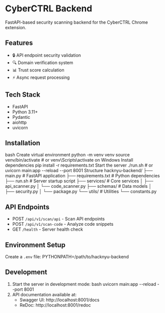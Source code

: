 # CyberCTRL Backend

FastAPI-based security scanning backend for the CyberCTRL Chrome extension.

## Features
- 🔒 API endpoint security validation
- 🔍 Domain verification system
- 📊 Trust score calculation
- ⚡ Async request processing

## Tech Stack
- FastAPI
- Python 3.11+
- Pydantic
- aiohttp
- uvicorn

## Installation
bash
Create virtual environment
python -m venv venv
source venv/bin/activate # or venv\Scripts\activate on Windows
Install dependencies
pip install -r requirements.txt
Start the server
./run.sh # or uvicorn main:app --reload --port 8001
Structure
hacknyu-backend/
├── main.py # FastAPI application
├── requirements.txt # Python dependencies
├── run.sh # Server startup script
├── services/ # Core services
│ ├── api_scanner.py
│ └── code_scanner.py
├── schemas/ # Data models
│ ├── security.py
│ └── package.py
└── utils/ # Utilities
└── constants.py

## API Endpoints
- POST `/api/v1/scan/api` - Scan API endpoints
- POST `/api/v1/scan-code` - Analyze code snippets
- GET `/health` - Server health check

## Environment Setup
Create a `.env` file:
PYTHONPATH=/path/to/hacknyu-backend

## Development
1. Start the server in development mode:
bash
uvicorn main:app --reload --port 8001
2. API documentation available at:
   - Swagger UI: http://localhost:8001/docs
   - ReDoc: http://localhost:8001/redoc
